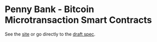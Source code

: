 Penny Bank - Bitcoin Microtransaction Smart Contracts
=====================================================

See the [site](http://quartzjer.github.io/pennybank/) or go directly to the [draft spec](spec.md).
